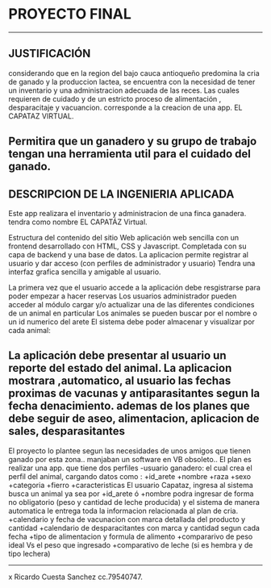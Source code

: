 # PROYECTO FINAL
---------------------------------------------------------------------------------------
## JUSTIFICACIÓN 
considerando que en la region del bajo cauca antioqueño predomina la cria de ganado y la produccion lactea, se encuentra con la necesidad de tener un inventario y una administracion adecuada de las reces.
Las cuales requieren de cuidado y de un estricto proceso de alimentación , desparacitaje y vacuancion.
corresponde a la creacion de una app. EL CAPATAZ VIRTUAL.

Permitira que un ganadero y su grupo de trabajo tengan una herramienta util para el cuidado del ganado.
---------------------------------------------------------------------------------------------------------
## DESCRIPCION DE LA INGENIERIA APLICADA

Este app realizara el inventario y administracion de una finca ganadera.
tendra como nombre EL CAPATÁZ Virtual.

Estructura del contenido del sitio Web
aplicación web sencilla con un frontend desarrollado con  HTML, CSS y Javascript. 
Completada con su capa de backend y una base de datos.
La aplicacion permite registrar al usuario y dar acceso (con perfiles de administrador y usuario)
Tendra una interfaz grafica sencilla y amigable al usuario.


La primera vez que el usuario accede a la aplicación debe resgistrarse para poder empezar a hacer reservas
Los usuarios administrador pueden acceder al módulo cargar y/o actualizar una de las diferentes condiciones de un animal en particular
Los  animales se pueden buscar por el nombre o un id numerico del arete
El sistema debe poder almacenar y visualizar por cada animal:
 


La aplicación debe presentar al usuario un reporte del estado del animal.
La aplicacion mostrara ,automatico, al usuario las fechas proximas de vacunas y antiparasitantes segun la fecha denacimiento.
ademas de los planes que debe seguir de aseo, alimentacion, aplicacion de sales, desparasitantes
-------------------------------------------------------------------------------------------
El proyecto lo plantee segun las necesidades de unos amigos que tienen ganado por esta zona..
manjaban un software en VB obsoleto..
El plan es realizar una app. que tiene dos perfiles 
-usuario ganadero: el cual crea el perfil del animal, cargando datos como :
 +id_arete
+nombre
+raza
+sexo
+categoria
+fierro
+caracteristicas
El usuario Capataz, ingresa al sistema busca un animal ya sea por
 +id_arete ó
+nombre
podra ingresar de forma  no obligatorio  (peso y cantidad de leche producida)
y el sistema de manera automatica  le entrega toda la informacion relacionada al plan de cria.
+calendario y fecha de vacunacion con marca detallada del producto y cantidad 
+calendario de desparacitantes con marca y cantidad segun cada fecha
+tipo de alimentacion y formula de alimento
+compararivo de peso ideal Vs el peso que ingresado
+comparativo de leche (si es hembra y de tipo lechera)

----------------------------------------------------------------
x Ricardo Cuesta Sanchez cc.79540747.
